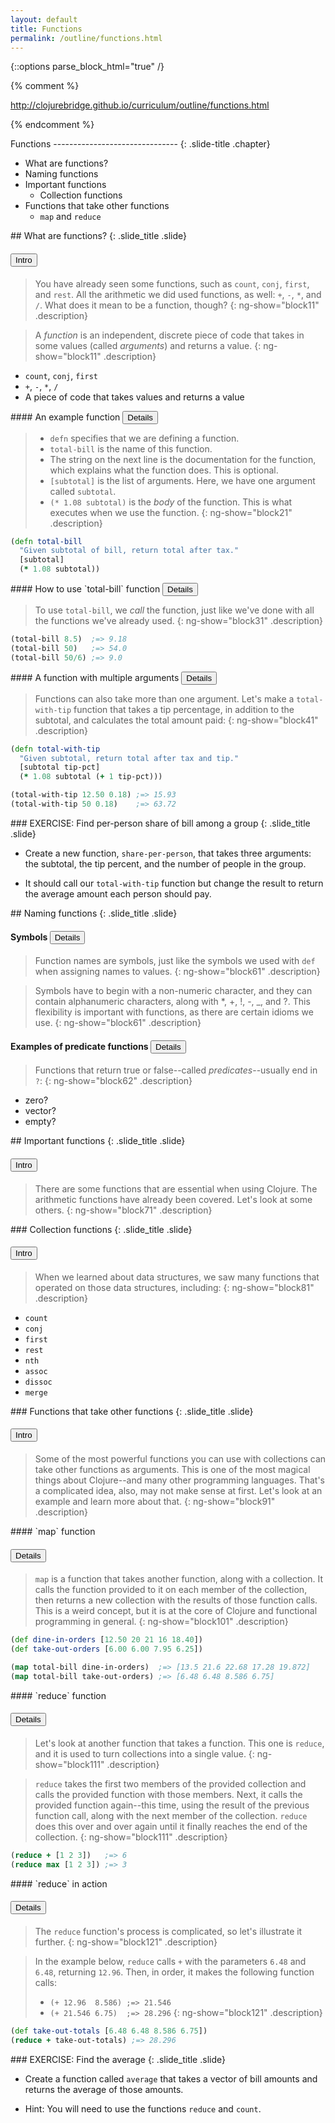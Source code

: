 ```yaml
---
layout: default
title: Functions
permalink: /outline/functions.html
---
```


{::options parse_block_html="true" /}

{% comment %}

http://clojurebridge.github.io/curriculum/outline/functions.html

{% endcomment %}

<section>
Functions
-------------------------------
{: .slide-title .chapter}

* What are functions?
* Naming functions
* Important functions
    - Collection functions
* Functions that take other functions
    - `map` and `reduce`
</section>

<section>
## What are functions?
{: .slide_title .slide}

#### <button class="link" ng-model="block11" ng-click="block11=!block11">Intro</button>

> You have already seen some functions, such as `count`, `conj`,
> `first`, and `rest`. All the arithmetic we did used functions, as
> well: `+`, `-`, `*`, and `/`. What does it mean to be a function,
> though?
{: ng-show="block11" .description}

> A _function_ is an independent, discrete piece of code that takes in
> some values (called _arguments_) and returns a value.
{: ng-show="block11" .description}

* `count`, `conj`, `first`
* `+`, `-`, `*`, `/`
* A piece of code that takes values and returns a value
</section>

<section>
#### An example function <button class="link" ng-model="block21" ng-click="block21=!block21">Details</button>

> * `defn` specifies that we are defining a function.
> * `total-bill` is the name of this function.
> * The string on the next line is the documentation for the function, which explains what the function does. This is optional.
> * `[subtotal]` is the list of arguments. Here, we have one argument called `subtotal`.
> * `(* 1.08 subtotal)` is the _body_ of the function. This is what executes when we use the function.
{: ng-show="block21" .description}

```clojure
(defn total-bill
  "Given subtotal of bill, return total after tax."
  [subtotal]
  (* 1.08 subtotal))
```
</section>

<section>
#### How to use `total-bill` function <button class="link" ng-model="block31" ng-click="block31=!block31">Details</button>

> To use `total-bill`, we _call_ the function, just like we've done with all the functions we've already used.
{: ng-show="block31" .description}

```clojure
(total-bill 8.5)  ;=> 9.18
(total-bill 50)   ;=> 54.0
(total-bill 50/6) ;=> 9.0
```
</section>

<section>
#### A function with multiple arguments <button class="link" ng-model="block41" ng-click="block41=!block41">Details</button>

> Functions can also take more than one argument. Let's make a
> `total-with-tip` function that takes a tip percentage, in addition
> to the subtotal, and calculates the total amount paid:
{: ng-show="block41" .description}

```clojure
(defn total-with-tip
  "Given subtotal, return total after tax and tip."
  [subtotal tip-pct]
  (* 1.08 subtotal (+ 1 tip-pct)))

(total-with-tip 12.50 0.18) ;=> 15.93
(total-with-tip 50 0.18)    ;=> 63.72
```
</section>

<section>
### EXERCISE: Find per-person share of bill among a group
{: .slide_title .slide}

* Create a new function, `share-per-person`, that takes three
  arguments: the subtotal, the tip percent, and the number of people
  in the group.

* It should call our `total-with-tip` function but change the result
to return the average amount each person should pay.
</section>

<section>
## Naming functions
{: .slide_title .slide}

#### Symbols <button class="link" ng-model="block61" ng-click="block61=!block61">Details</button>

> Function names are symbols, just like the symbols we used with `def`
> when assigning names to values.
{: ng-show="block61" .description}

> Symbols have to begin with a non-numeric character, and they can
> contain alphanumeric characters, along with *, +, !, -, _, and ?.
> This flexibility is important with functions, as there are certain
> idioms we use.
{: ng-show="block61" .description}

#### Examples of predicate functions <button class="link" ng-model="block62" ng-click="block62=!block62">Details</button>

> Functions that return true or false--called _predicates_--usually end in `?`:
{: ng-show="block62" .description}

* zero?
* vector?
* empty?
</section>

<section>
## Important functions
{: .slide_title .slide}

#### <button class="link" ng-model="block71" ng-click="block71=!block71">Intro</button>

> There are some functions that are essential when using Clojure. The
> arithmetic functions have already been covered. Let's look at some
> others.
{: ng-show="block71" .description}
</section>

<section>
### Collection functions
{: .slide_title .slide}

#### <button class="link" ng-model="block81" ng-click="block81=!block81">Intro</button>

> When we learned about data structures, we saw many functions that
> operated on those data structures, including:
{: ng-show="block81" .description}

* `count`
* `conj`
* `first`
* `rest`
* `nth`
* `assoc`
* `dissoc`
* `merge`
</section>

<section>
### Functions that take other functions
{: .slide_title .slide}

#### <button class="link" ng-model="block91" ng-click="block91=!block91">Intro</button>

>Some of the most powerful functions you can use with collections can take other functions as arguments.
> This is one of the most magical things about Clojure--and many other programming languages.
> That's a complicated idea, also, may not make sense at first.
> Let's look at an example and learn more about that.
{: ng-show="block91" .description}
</section>

<section>
#### `map` function

#### <button class="link" ng-model="block101" ng-click="block101=!block101">Details</button>

> `map` is a function that takes another function, along with a
> collection. It calls the function provided to it on each member of
> the collection, then returns a new collection with the results of
> those function calls. This is a weird concept, but it is at the core
> of Clojure and functional programming in general.
{: ng-show="block101" .description}

```clojure
(def dine-in-orders [12.50 20 21 16 18.40])
(def take-out-orders [6.00 6.00 7.95 6.25])

(map total-bill dine-in-orders)  ;=> [13.5 21.6 22.68 17.28 19.872]
(map total-bill take-out-orders) ;=> [6.48 6.48 8.586 6.75]
```
</section>

<section>
#### `reduce` function

#### <button class="link" ng-model="block111" ng-click="block111=!block111">Details</button>

> Let's look at another function that takes a function. This one is
> `reduce`, and it is used to turn collections into a single value.
{: ng-show="block111" .description}

> `reduce` takes the first two members of the provided collection and
> calls the provided function with those members. Next, it calls the
> provided function again--this time, using the result of the previous
> function call, along with the next member of the collection.
> `reduce` does this over and over again until it finally reaches the
> end of the collection.
{: ng-show="block111" .description}

```clojure
(reduce + [1 2 3])   ;=> 6
(reduce max [1 2 3]) ;=> 3
```
</section>

<section>
#### `reduce` in action

#### <button class="link" ng-model="block121" ng-click="block121=!block121">Details</button>

> The `reduce` function's process is complicated, so let's illustrate
> it further.
{: ng-show="block121" .description}

> In the example below, `reduce` calls `+` with the parameters `6.48`
> and `6.48`, returning `12.96`. Then, in order, it makes the
> following function calls:
>
> * `(+ 12.96  8.586) ;=> 21.546`
> * `(+ 21.546 6.75)  ;=> 28.296`
{: ng-show="block121" .description}

```clojure
(def take-out-totals [6.48 6.48 8.586 6.75])
(reduce + take-out-totals) ;=> 28.296
```
</section>

<section>
### EXERCISE: Find the average
{: .slide_title .slide}

* Create a function called `average` that takes a vector of bill amounts and returns the average of those amounts.

* Hint: You will need to use the functions `reduce` and `count`.
</section>
